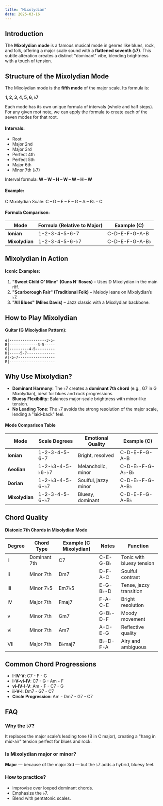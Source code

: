 ```yaml
---
title: "Mixolydian"
date: 2025-03-16
---
```


## Introduction
The **Mixolydian mode** is a famous musical mode in genres like blues, rock, and folk, offering a major scale sound with a **flattened seventh (♭7)**. This subtle alteration creates a distinct "dominant" vibe, blending brightness with a touch of tension.

## Structure of the Mixolydian Mode
The Mixolydian mode is the **fifth mode** of the major scale. Its formula is:

**1, 2, 3, 4, 5, 6, ♭7**

Each mode has its own unique formula of intervals (whole and half steps). For any given root note, we can apply the formula to create each of the seven modes for that root.

#### Intervals:
* Root
* Major 2nd
* Major 3rd
* Perfect 4th
* Perfect 5th
* Major 6th
* Minor 7th (♭7)

Interval formula: **W – W – H – W – W – H – W**

#### Example:
C Mixolydian Scale: C – D – E – F – G – A – B♭ – C

#### Formula Comparison:
| Mode           | Formula (Relative to Major) | Example (C)     |
| -------------- | --------------------------- | --------------- |
| **Ionian**     | 1-2-3-4-5-6-7               | C-D-E-F-G-A-B   |
| **Mixolydian** | 1-2-3-4-5-6-♭7             | C-D-E-F-G-A-B♭ |

## Mixolydian in Action

#### Iconic Examples:
1. **"Sweet Child O’ Mine" (Guns N’ Roses)** – Uses D Mixolydian in the main riff.
2. **"Scarborough Fair" (Traditional Folk)** – Melody leans on Mixolydian’s ♭7.
3. **"All Blues" (Miles Davis)** – Jazz classic with a Mixolydian backbone.

## How to Play Mixolydian

#### Guitar (G Mixolydian Pattern):
```text
e|-----------------3-5-
B|-------------3-5-----
G|---------4-5---------
D|-----5-7-------------
A|-5-7-----------------
E|---------------------
````

## Why Use Mixolydian?

* **Dominant Harmony**: The ♭7 creates a **dominant 7th chord** (e.g., G7 in G Mixolydian), ideal for blues and rock progressions.
* **Bluesy Flexibility**: Balances major-scale brightness with minor-like tension.
* **No Leading Tone**: The ♭7 avoids the strong resolution of the major scale, lending a "laid-back" feel.

#### Mode Comparison Table

| Mode           | Scale Degrees    | Emotional Quality    | Example (C)      |
| -------------- | ---------------- | -------------------- | ---------------- |
| **Ionian**     | 1-2-3-4-5-6-7    | Bright, resolved     | C-D-E-F-G-A-B    |
| **Aeolian**    | 1-2-♭3-4-5-♭6-♭7 | Melancholic, minor   | C-D-E♭-F-G-A♭-B♭ |
| **Dorian**     | 1-2-♭3-4-5-6-♭7  | Soulful, jazzy minor | C-D-E♭-F-G-A-B♭  |
| **Mixolydian** | 1-2-3-4-5-6-♭7   | Bluesy, dominant     | C-D-E-F-G-A-B♭   |

## Chord Quality

#### Diatonic 7th Chords in Mixolydian Mode

| Degree | Chord Type   | Example (C Mixolydian) | Notes    | Function                  |
| ------ | ------------ | ---------------------- | -------- | ------------------------- |
| I      | Dominant 7th | C7                     | C-E-G-B♭ | Tonic with bluesy tension |
| ii     | Minor 7th    | Dm7                    | D-F-A-C  | Soulful contrast          |
| iii    | Minor 7♭5    | Em7♭5                  | E-G-B♭-D | Tense, jazzy transition   |
| IV     | Major 7th    | Fmaj7                  | F-A-C-E  | Bright resolution         |
| v      | Minor 7th    | Gm7                    | G-B♭-D-F | Moody movement            |
| vi     | Minor 7th    | Am7                    | A-C-E-G  | Reflective quality        |
| VII    | Major 7th    | B♭maj7                 | B♭-D-F-A | Airy and ambiguous        |

## Common Chord Progressions

* **I-IV-V**: C7 - F - G
* **I-V-vi-IV**: C7 - G - Am - F
* **vi-IV-I-V**: Am - F - C7 - G
* **ii-V-I**: Dm7 - G7 - C7
* **Circle Progression**: Am - Dm7 - G7 - C7

## FAQ

### Why the ♭7?

It replaces the major scale’s leading tone (B in C major), creating a "hang in mid-air" tension perfect for blues and rock.

### Is Mixolydian major or minor?

**Major** — because of the major 3rd — but the ♭7 adds a hybrid, bluesy feel.

### How to practice?

* Improvise over looped dominant chords.
* Emphasize the ♭7.
* Blend with pentatonic scales.